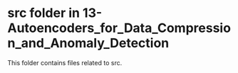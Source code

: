 # src folder in 13-Autoencoders_for_Data_Compression_and_Anomaly_Detection
This folder contains files related to src.
